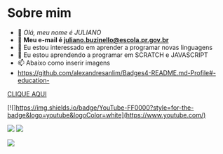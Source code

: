 # Sobre mim
- 👋 *Olá, meu nome é JULIANO*
- 👀 **Meu e-mail é juliano.buzinello@escola.pr.gov.br**
- 🌱 Eu estou interessado em aprender a programar novas linguagens
- 💞️ Eu estou aprendendo a programar em SCRATCH e JAVASCRIPT
- 📫 Abaixo como inserir imagens
- https://github.com/alexandresanlim/Badges4-README.md-Profile#-education-

[CLIQUE AQUI](https://www.youtube.com/)

[![]https://img.shields.io/badge/YouTube-FF0000?style=for-the-badge&logo=youtube&logoColor=white](https://www.youtube.com/)

![](https://img.shields.io/badge/Scratch-4D97FF?style=for-the-badge&logo=Scratch&logoColor=white)
![](https://img.shields.io/badge/JavaScript-323330?style=for-the-badge&logo=javascript&logoColor=F7DF1E)

<img src="https://img.shields.io/badge/Scratch-4D97FF?style=for-the-badge&logo=Scratch&logoColor=white">
